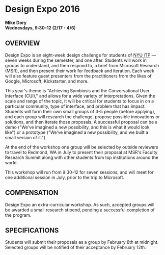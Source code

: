# Design Expo 2016
**Mike Dory**  
**Wednesdays, 9:30-12 (2/17 - 4/6)**

## OVERVIEW

Design Expo is an eight-week design challenge for students of [NYU ITP](http://itp.nyu.edu) — seven weeks during the semester, and one after. Students will work in groups to understand, and then respond to, a brief from Microsoft Research (MSR), and then present their work for feedback and iteration. Each week will also feature guest presenters from the practitioners from the likes of Google, Microsoft, Kickstarter, and more.

This year's theme is "Achieving Symbiosis and the Conversational User Interface (CUI)," and allows for a wide variety of interpretations. Given the scale and range of the topic, it will be critical for students to focus in on a particular community, type of interface, and problem that has impact. Students will form their own small groups of 3-5 people (before applying), and each group will research the challenge, propose possible innovations or solutions, and then iterate those proposals. A successful proposal can be a demo ("We've imagined a new possibility, and this is what it would look like") or a prototype ("We've imagined a new possibility, and we built a small version of it.")

At the end of the workshop one group will be selected by outside reviewers to travel to Redmond, WA in July to present their proposal at MSR's Faculty Research Summit along with other students from top institutions around the world.

This workshop will run from 9:30-12 for seven sessions, and will meet for one additional session in July, prior to the trip to Microsoft.

## COMPENSATION

Design Expo an extra-curricular workshop. As such, accepted groups will be awarded a small research stipend, pending a successful completion of the program.

## SPECIFICATIONS

Students will submit their proposals as a group by February 8th at midnight. Selected groups will be notified of their acceptance by February 12th.